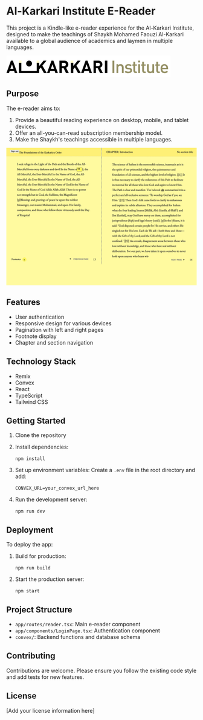 # Al-Karkari Institute E-Reader

This project is a Kindle-like e-reader experience for the Al-Karkari Institute, designed to make the teachings of Shaykh Mohamed Faouzi Al-Karkari available to a global audience of academics and laymen in multiple languages.

![Al-Karkari Institute Logo](public/institute-logo.png)

## Purpose

The e-reader aims to:

1. Provide a beautiful reading experience on desktop, mobile, and tablet devices.
2. Offer an all-you-can-read subscription membership model.
3. Make the Shaykh's teachings accessible in multiple languages.

![E-Reader Demo Image](public/readme_reader.jpeg)

## Features

- User authentication
- Responsive design for various devices
- Pagination with left and right pages
- Footnote display
- Chapter and section navigation

## Technology Stack

- Remix
- Convex
- React
- TypeScript
- Tailwind CSS

## Getting Started

1. Clone the repository
2. Install dependencies:
   ```
   npm install
   ```
3. Set up environment variables:
   Create a `.env` file in the root directory and add:

   ```
   CONVEX_URL=your_convex_url_here
   ```

4. Run the development server:
   ```
   npm run dev
   ```

## Deployment

To deploy the app:

1. Build for production:

   ```
   npm run build
   ```

2. Start the production server:
   ```
   npm start
   ```

## Project Structure

- `app/routes/reader.tsx`: Main e-reader component
- `app/components/LoginPage.tsx`: Authentication component
- `convex/`: Backend functions and database schema

## Contributing

Contributions are welcome. Please ensure you follow the existing code style and add tests for new features.

## License

[Add your license information here]
